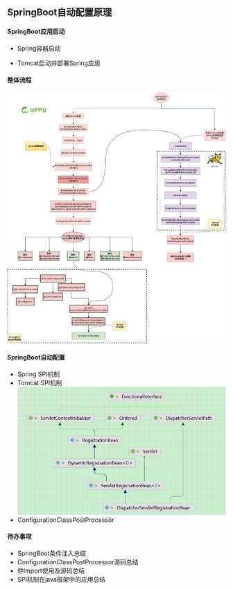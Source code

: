 ## SpringBoot自动配置原理

#### SpringBoot应用启动

- Spring容器启动

- Tomcat启动并部署Spring应用

#### 整体流程

![SpringBoot自动配置原理.png](/docs/markdown/imgs/SpringBoot自动配置原理.png)

#### SpringBoot自动配置

- Spring SPI机制
- Tomcat SPI机制
![image-20220222000009607](/docs/markdown/imgs/image-20220222000009607.png)
- ConfigurationClassPostProcessor

#### 待办事项

- SpringBoot条件注入总结
- ConfigurationClassPostProcessor源码总结
- @Import使用及源码总结
- SPI机制在java框架中的应用总结

